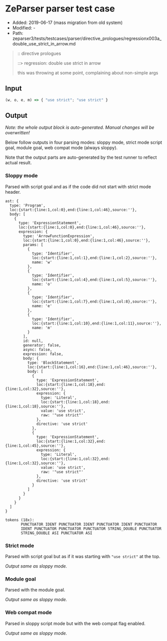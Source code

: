 # ZeParser parser test case

- Added: 2019-06-17 (mass migration from old system)
- Modified: -
- Path: zeparser3/tests/testcases/parser/directive_prologues/regressionx003a_double_use_strict_in_arrow.md

> :: directive prologues
>
> ::> regression: double use strict in arrow
>
> this was throwing at some point, complaining about non-simple args

## Input

`````js
(w, o, e, m) => { "use strict"; "use strict" }
`````

## Output

_Note: the whole output block is auto-generated. Manual changes will be overwritten!_

Below follow outputs in four parsing modes: sloppy mode, strict mode script goal, module goal, web compat mode (always sloppy).

Note that the output parts are auto-generated by the test runner to reflect actual result.

### Sloppy mode

Parsed with script goal and as if the code did not start with strict mode header.

`````
ast: {
  type: 'Program',
  loc:{start:{line:1,col:0},end:{line:1,col:46},source:''},
  body: [
    {
      type: 'ExpressionStatement',
      loc:{start:{line:1,col:0},end:{line:1,col:46},source:''},
      expression: {
        type: 'ArrowFunctionExpression',
        loc:{start:{line:1,col:0},end:{line:1,col:46},source:''},
        params: [
          {
            type: 'Identifier',
            loc:{start:{line:1,col:1},end:{line:1,col:2},source:''},
            name: 'w'
          },
          {
            type: 'Identifier',
            loc:{start:{line:1,col:4},end:{line:1,col:5},source:''},
            name: 'o'
          },
          {
            type: 'Identifier',
            loc:{start:{line:1,col:7},end:{line:1,col:8},source:''},
            name: 'e'
          },
          {
            type: 'Identifier',
            loc:{start:{line:1,col:10},end:{line:1,col:11},source:''},
            name: 'm'
          }
        ],
        id: null,
        generator: false,
        async: false,
        expression: false,
        body: {
          type: 'BlockStatement',
          loc:{start:{line:1,col:16},end:{line:1,col:46},source:''},
          body: [
            {
              type: 'ExpressionStatement',
              loc:{start:{line:1,col:18},end:{line:1,col:32},source:''},
              expression: {
                type: 'Literal',
                loc:{start:{line:1,col:18},end:{line:1,col:18},source:''},
                value: 'use strict',
                raw: '"use strict"'
              },
              directive: 'use strict'
            },
            {
              type: 'ExpressionStatement',
              loc:{start:{line:1,col:32},end:{line:1,col:45},source:''},
              expression: {
                type: 'Literal',
                loc:{start:{line:1,col:32},end:{line:1,col:32},source:''},
                value: 'use strict',
                raw: '"use strict"'
              },
              directive: 'use strict'
            }
          ]
        }
      }
    }
  ]
}

tokens (18x):
       PUNCTUATOR IDENT PUNCTUATOR IDENT PUNCTUATOR IDENT PUNCTUATOR
       IDENT PUNCTUATOR PUNCTUATOR PUNCTUATOR STRING_DOUBLE PUNCTUATOR
       STRING_DOUBLE ASI PUNCTUATOR ASI
`````

### Strict mode

Parsed with script goal but as if it was starting with `"use strict"` at the top.

_Output same as sloppy mode._

### Module goal

Parsed with the module goal.

_Output same as sloppy mode._

### Web compat mode

Parsed in sloppy script mode but with the web compat flag enabled.

_Output same as sloppy mode._
